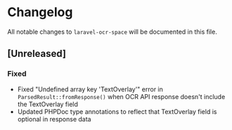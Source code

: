 # Changelog

All notable changes to `laravel-ocr-space` will be documented in this file.

## [Unreleased]

### Fixed
- Fixed "Undefined array key 'TextOverlay'" error in `ParsedResult::fromResponse()` when OCR API response doesn't include the TextOverlay field
- Updated PHPDoc type annotations to reflect that TextOverlay field is optional in response data